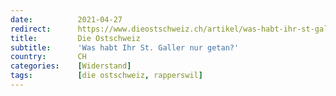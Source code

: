 ```yaml
---
date:          2021-04-27
redirect:      https://www.dieostschweiz.ch/artikel/was-habt-ihr-st-galler-nur-getan-VzoPNOK
title:         Die Ostschweiz
subtitle:      'Was habt Ihr St. Galler nur getan?'
country:       CH
categories:    [Widerstand]
tags:          [die ostschweiz, rapperswil]
---
```

